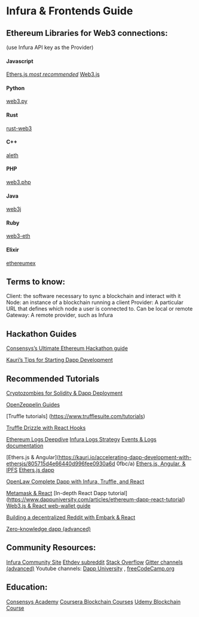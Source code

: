 # Infura & Frontends Guide

## Ethereum Libraries for Web3 connections:
(use Infura API key as the Provider)
#### Javascript
[Ethers.js *most recommended*](https://docs.ethers.io/ethers.js/v5-beta/)
[Web3.js](https://github.com/ethereum/web3.js/)
#### Python
[web3.py](https://github.com/ethereum/web3.py)
#### Rust
[rust-web3](https://github.com/tomusdrw/rust-web3)
#### C++
[aleth](https://github.com/ethereum/aleth)
#### PHP
[web3.php](https://github.com/sc0Vu/web3.php)
#### Java
[web3j](https://github.com/web3j/web3j)
#### Ruby
[web3-eth](https://github.com/izetex/web3-eth)
#### Elixir
[ethereumex](https://github.com/mana-ethereum/ethereumex)

## Terms to know:
Client: the software necessary to sync a blockchain and interact with it
Node: an instance of a blockchain running a client
Provider: A particular URL that defines which node a user is connected to. Can be local or remote
Gateway: A remote provider, such as Infura

## Hackathon Guides
[Consensys’s Ultimate Ethereum Hackathon guide](https://consensys.net/developers/guides-to-ethereum-development/ultimate-ethereum-hackathon-survival-guide/)

[Kauri’s Tips for Starting Dapp Development](https://kauri.io/tips-for-starting-dapp-development/a6f8cae18e574e1595bd870010100c80/a)

## Recommended Tutorials

[Cryptozombies for Solidity & Dapp Deployment](https://cryptozombies.io/)

[OpenZeppelin Guides](https://docs.openzeppelin.com/learn/)

[Truffle tutorials]
(https://www.trufflesuite.com/tutorials)

[Truffle Drizzle with React Hooks](https://github.com/atkinsonholly/Drizzle-tutorial-with-React-Hooks)

[Ethereum Logs Deepdive](https://codeburst.io/deep-dive-into-ethereum-logs-a8d2047c7371)
[Infura Logs Strategy](https://blog.infura.io/faster-logs-and-events-e43e2fa13773/)
[Events & Logs documentation](https://goethereumbook.org/event-read/)

[Ethers.js & Angular](https://kauri.io/accelerating-dapp-development-with-ethersjs/805715d4e66440d996fee0930a6d
0fbc/a)
[Ethers.js, Angular, & IPFS](https://medium.com/better-programming/ethereum-dapp-with-ethers-js-and-ipfs-using-angular-angular-material-and-ngrx-part-i-dcf049430cbf)
[Ethers.js dapp](https://www.zastrin.com/tutorials/build-an-ethereum-dapp-using-ethersjs)

[OpenLaw Complete Dapp with Infura, Truffle, and React](https://medium.com/@OpenLawOfficial/openlaw-api-tutorial-build-a-complete-dapp-with-the-openlaw-api-truffle-react-js-d064717ad41d)

[Metamask & React](https://medium.com/coinmonks/react-web-dapp-with-metamask-web3-sotp-part-4-f252ebe8d07f)
[In-depth React Dapp tutorial]
(https://www.dappuniversity.com/articles/ethereum-dapp-react-tutorial)
[Web3.js & React web-wallet guide](https://www.freecodecamp.org/news/how-to-build-an-ethereum-wallet-web-app-ac77dcaac573/)

[Building a decentralized Reddit with Embark & React](https://framework.embarklabs.io/news/2019/02/04/building-a-decentralized-reddit-with-embark-part-1/)

[Zero-knowledge dapp (advanced)](https://kndrck.co/posts/practical_guide_build_zk_dapps/)


## Community Resources:

[Infura Community Site](www.community.infura.io)
[Ethdev subreddit](www.reddit.com/r/ethdev)
[Stack Overflow](http://ethereum.stackexchange.com/)
[Gitter channels (advanced)](https://github.com/ethereum/wiki/wiki/gitter-channels)
Youtube channels: [Dapp University](https://www.youtube.com/channel/UCY0xL8V6NzzFcwzHCgB8orQ/videos?view=0&sort=p&flow=grid) , [freeCodeCamp.org](https://www.youtube.com/channel/UC8butISFwT-Wl7EV0hUK0BQ/search?query=blockchain)

## Education:
[Consensys Academy](https://consensys.net/academy/)
[Coursera Blockchain Courses](https://www.coursera.org/courses?query=ethereum)
[Udemy Blockchain Course](https://www.udemy.com/course/ethereum-and-solidity-the-complete-developers-guide/)
